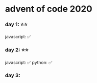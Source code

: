 # advent of code 2020

### day 1: :star::star:

javascript: :white_check_mark:

### day 2: :star::star:

javascript: :white_check_mark:
python: :white_check_mark:

### day 3:

